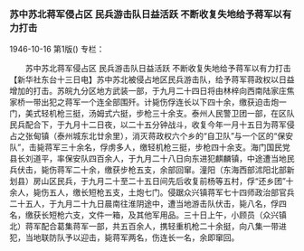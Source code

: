 ### 苏中苏北蒋军侵占区  民兵游击队日益活跃  不断收复失地给予蒋军以有力打击

1946-10-16
第1版()
专栏：

　　苏中苏北蒋军侵占区
    民兵游击队日益活跃
    不断收复失地给予蒋军以有力打击
    【新华社东台十三日电】苏中苏北被侵占地区民兵游击队，给予蒋军蒋政权以日益增加的打击。苏皖九分区地方武装一部，于九月二十四日将由林梓向西南陆家庄焦家桥一带出犯之蒋军一个连全部围歼。计毙伤俘连长以下四十余，缴获迫击炮一门，美式轻机枪三挺，汤姆式六挺，步枪三十余支。泰州人民警卫团一部，在区队民兵配合下，于九月十二日夜，以二十五分钟战斗，收复今年一月十五日为蒋军侵占之张甸镇（泰州城东北廿余里），消灭蒋政权六个乡的“自卫队”与一个区的“保安队”，击毙蒋军三十余名，俘虏多人，缴轻机枪三挺，步枪四十余支。海门国民党县长刘道平，率保安队四百余人，于九月二十八日向东进犯麒麟镇，中途遭当地民兵伏击，毙伤蒋军二十余，缴获步枪五支，余部回窜。潼阳（东海西部沭阳北部新划县）房山区民兵，于九月二十至二十五日间先后收复前杨等五村，俘“还乡团”十余人，毙伤五人，缴长短枪五支，土炮七门。侵踞众兴镇蒋军七十四师政治部官兵二十五人，于九月二十九日晨南往淮阴途中，遭当地游击队伏击，毙八名，俘四名，缴获长短枪六支，文件一箱，及其他军用品。三十日上午，小顾员（众兴镇北）蒋军配合葛集蒋军一部，共五百余人，携轻重机枪二十余挺，向八集一带进犯，当地联防队予以迎击，毙蒋军两名，伤连长一名，余即窜回。
